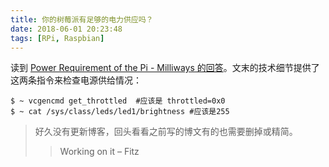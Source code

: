 ```yaml
---
title: 你的树莓派有足够的电力供应吗？
date: 2018-06-01 20:23:48
tags: [RPi, Raspbian]
---
```

读到 [Power Requirement of the Pi - Milliways 的回答](https://raspberrypi.stackexchange.com/a/51616)。文末的技术细节提供了这两条指令来检查电源供给情况：

```
$ ~ vcgencmd get_throttled	#应该是 throttled=0x0
$ ~ cat /sys/class/leds/led1/brightness	#应该是255
```

> 好久没有更新博客，回头看看之前写的博文有的也需要删掉或精简。
> 
> > Working on it – Fitz
